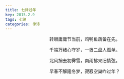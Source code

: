 ```yaml
---
title: 七律过年
key: 2015.2.9
tags: 七律
categories: 律诗
---
```


<p align="center">转眼庸庸节当前，鸡鸭鱼蔬备在先。
</p>
<p align="center">千端万绪心守岁，一盏二盘人孤单。
</p>
<p align="center">北风捎去初霁雪，南雨拂来旧情弦。
</p>
<p align="center">早春不解隆冬梦，寂寂空巢咋过年？
</p>
